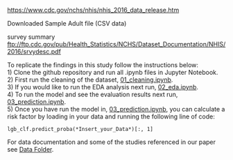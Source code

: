 https://www.cdc.gov/nchs/nhis/nhis_2016_data_release.htm

Downloaded Sample Adult file (CSV data)

survey summary
ftp://ftp.cdc.gov/pub/Health_Statistics/NCHS/Dataset_Documentation/NHIS/2016/srvydesc.pdf

To replicate the findings in this study follow the instructions below:  
    1) Clone the github repository and run all .ipynb files in Jupyter Notebook.   
    2) First run the cleaning of the dataset, [01_cleaning.ipynb](dslc_documentation/01_cleaning.ipynb).  
    3) If you would like to run the EDA analysis next run, [02_eda.ipynb](dslc_documentation/02_eda.ipynb).  
    4) To run the model and see the evaluation results next run, [03_prediction.ipynb](dslc_documentation/03_prediction.ipynb).  
    5) Once you have run the model in, [03_prediction.ipynb](dslc_documentation/03_prediction.ipynb), you can calculate a risk factor by loading in your data 
    and running the following line of code:  
    
    lgb_clf.predict_proba(*Insert_your_Data*)[:, 1]

For data documentation and some of the studies referenced in our paper see [Data Folder](data).
